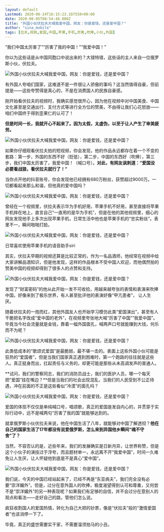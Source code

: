 ```yaml
---
layout: default
Lastmod: 2020-06-24T16:15:23.107558+00:00
date: 2020-06-05T08:54:48.000Z
title: "外国小伙伏拉夫大喊我爱中国，网友：你是爱钱，还是爱中国？"
author: "sina_mobile"
tags: [拉夫,视频,爱国,中国,苹果,手机,厉害,吹捧,小伙,外国]
---
```


“我们中国太厉害了”“厉害了我的中国！”“我爱中国！”

你以为这些话是从中国同胞口中说出来的？大错特错，这些话的主人来自一位俄罗斯小伙，伏拉夫。

![外国小伙伏拉夫大喊我爱中国，网友：你是爱钱，还是爱中国？](https://images.weserv.nl/?url=http%3A//n.sinaimg.cn/sinakd20200605ac/797/w399h398/20200605/f87c-iurnkpq9979368.jpg)

有外国人夸咱们国家，这难道不是一件很让人骄傲的事吗？这当然值得自豪，但前提是——这些夸赞得是真心的，不是在消费国人的民族自豪感。

刚开始看伏拉夫的视频时，我确实感觉很开心，因为他在视频中对中国美食、中国文化甚至是交通出行、支付方式等进行全方位的赞美，不由得让我们心花怒放——咱们中国终于得到歪果仁的认可了！

**但是时间一长，我就开心不起来了。因为太假，太虚伪，以至于让人产生了审美疲劳。**

![外国小伙伏拉夫大喊我爱中国，网友：你是爱钱，还是爱中国？](https://images.weserv.nl/?url=http%3A//n.sinaimg.cn/sinakd20200605ac/302/w584h518/20200605/667e-iurnkpq9979359.jpg)

如果你仔细观看伏拉夫拍的短视频，你会发现，他的作品永远都存在着一个不变的套路：第一步，外国的东西不好（贬低），第二步，中国的东西好（吹捧），第三步，我们中国太厉害了，我爱中国！（喊口号）。**对此，有网友讽刺道：“爱国没必要看战狼，看伏拉夫就行了！”**

当你点开他的抖音账号，你会发现他已经拥有680万粉丝，获赞超过9000万。一切都看起来那么和谐，但他真的爱中国吗？

![外国小伙伏拉夫大喊我爱中国，网友：你是爱钱，还是爱中国？](https://images.weserv.nl/?url=http%3A//n.sinaimg.cn/sinakd20200605ac/33/w640h993/20200605/6ac9-iurnkpq9979360.jpg)

曾经在一个视频里，伏拉夫表示华为手机好用，苹果手机不好用，甚至直接将苹果手机摔在地上，直言自己“一直用的是华为手机”，但是在他的其他视频里，细心的网友发现他手上多次出现苹果手机，日常生活中他也是苹果手机的“忠实粉丝”。表里不一，瞬间啪啪打脸。

![外国小伙伏拉夫大喊我爱中国，网友：你是爱钱，还是爱中国？](https://images.weserv.nl/?url=http%3A//n.sinaimg.cn/sinakd20200605ac/320/w640h480/20200605/45ef-iurnkpq9979358.jpg)

日常喜欢使用苹果手机的语音助手siri

其实，伏拉夫早期的视频还算是比较正常的，作为一名品酒师，他经常在视频中给大家讲解品酒知识，但是他发现，这样的作品根本不受中国人欢迎，而他偶然拍的赞美中国的视频却得到了很多人的点赞和支持。

![外国小伙伏拉夫大喊我爱中国，网友：你是爱钱，还是爱中国？](https://images.weserv.nl/?url=http%3A//n.sinaimg.cn/sinakd20200605ac/779/w499h280/20200605/9a6c-iurnkpq9979362.jpg)

发现了“财富密码”的他从此开始一发不可收拾，用越来越夸张的表情和表演来吹捧中国，好像来到了极乐世界，有人甚至批评他的表演好像“甲亢患者”， 让人生厌。

随着伏拉夫的一炮而红，其他外国友人也开始学习模仿此类“爱国演出”，甚至有人干脆把名字改成“爱中国的老外”，在视频里夸张地大喊“厉害了中国”“我爱中国”。毕竟当今社会流量就是金钱，靠着一幅外国面孔，喊两声口号就能赚到大钱，何乐而不为呢？

![外国小伙伏拉夫大喊我爱中国，网友：你是爱钱，还是爱中国？](https://images.weserv.nl/?url=http%3A//n.sinaimg.cn/sinakd20200605ac/108/w640h1068/20200605/5898-iurnkpq9979365.jpg)

此类低成本的“歌颂式爱国”是最脆弱，最不堪一击的。表面上这些外国小伙可能是狂热的“爱国者”，但是当我们国家真正遇到困难时，第一个跑路的往往就是这些人。真正挺身而出，扛起责任与义务的，却更可能是那些从未高调发声的普通人。

**试问，我们的警察同志，我们的消防员战士，我们的医护人员，哪一个每天把“爱国”挂在嘴边？**但是当我们的社会出现混乱，当我们的人民受到不公正待遇，冲在前面的不正是这些看似“冷漠”的面孔吗？

![外国小伙伏拉夫大喊我爱中国，网友：你是爱钱，还是爱中国？](https://images.weserv.nl/?url=http%3A//n.sinaimg.cn/sinakd20200605ac/267/w640h427/20200605/0555-iurnkpq9979363.jpg)

爱国的体现不仅仅是单纯喊口号，唱颂歌，真正的爱国是发自内心的，并贯穿于实际行动中，远不是喊两句“厉害了我的国”就能够达到的。

就拿俄罗斯小伙伏拉夫来说，他在中国生活了八年，就能够对中国了解透彻？**他在自己的国家生活了17年都没有说爱俄罗斯，怎么来到异国他乡瞬间“魂不守舍”了？**

当然，不容否认的是，近些年来，我们的发展确实是日新月异，让世界称赞，但是这个小伙子的演技过于浮夸，而且题材单一，永远离不开“我爱中国”，时间一久难免让人生厌，让人怀疑他到底是不是真心“爱中国”。

![外国小伙伏拉夫大喊我爱中国，网友：你是爱钱，还是爱中国？](https://images.weserv.nl/?url=http%3A//n.sinaimg.cn/sinakd20200605ac/89/w640h1049/20200605/094b-iurnkpq9979364.jpg)

我们说，今天的中国已经站起来了，已经不再是“东亚病夫”，我们完全没有必要“崇洋媚外”。但是，过分在意外国人的吹捧，极度渴望得到认可和尊重，又何尝不是“崇洋媚外”的另一种表现呢？如果我们有足够的自信，并不会过分在意别人的观点和看法——走好自己的路，管他们怎么说。

疯狂收割国人的爱国热情，转化为自己大把的钞票，像是“伏拉夫”般的“激情爱国者”也该消停一下了。

毕竟，真正的盛世需要实干家，不需要溜须拍马的小丑。

